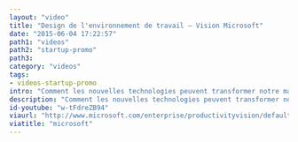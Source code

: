 ```yaml
---
layout: "video"
title: "Design de l'environnement de travail – Vision Microsoft"
date: "2015-06-04 17:22:57"
path1: "videos"
path2: "startup-promo"
path3:
category: "videos"
tags:
- videos-startup-promo
intro: "Comment les nouvelles technologies peuvent transformer notre manière de travailler dans 5 ou 10 ans ? Tout au long de la vidéo, Microsoft explore comment les interfaces omniprésentes à travers des outils et des services nous guiderons dans notre quotidien au bureau."
description: "Comment les nouvelles technologies peuvent transformer notre manière de travailler dans 5 ou 10 ans ? Microsoft nous dévoille sa vision pour la prochaine décennie."
id-youtube: "w-tFdreZB94"
viaurl: "http://www.microsoft.com/enterprise/productivityvision/default.aspx#fbid=sK15kuRD76x"
viatitle: "microsoft"
---
```

